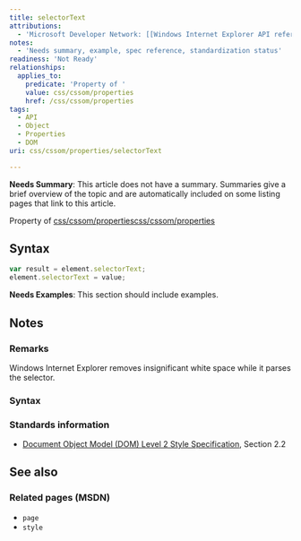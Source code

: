 ```yaml
---
title: selectorText
attributions:
  - 'Microsoft Developer Network: [[Windows Internet Explorer API reference](http://msdn.microsoft.com/en-us/library/ie/hh828809%28v=vs.85%29.aspx) Article]'
notes:
  - 'Needs summary, example, spec reference, standardization status'
readiness: 'Not Ready'
relationships:
  applies_to:
    predicate: 'Property of '
    value: css/cssom/properties
    href: /css/cssom/properties
tags:
  - API
  - Object
  - Properties
  - DOM
uri: css/cssom/properties/selectorText

---
```

**Needs Summary**: This article does not have a summary. Summaries give a brief overview of the topic and are automatically included on some listing pages that link to this article.

Property of [css/cssom/properties](/css/cssom/properties)[css/cssom/properties](/css/cssom/properties)

## <span>Syntax</span>

``` js
var result = element.selectorText;
element.selectorText = value;
```

**Needs Examples**: This section should include examples.

## <span>Notes</span>

### <span>Remarks</span>

Windows Internet Explorer removes insignificant white space while it parses the selector.

### <span>Syntax</span>

### <span>Standards information</span>

-   [Document Object Model (DOM) Level 2 Style Specification](http://go.microsoft.com/fwlink/p/?linkid=203741), Section 2.2

## <span>See also</span>

### <span>Related pages (MSDN)</span>

-   `page`
-   `style`
